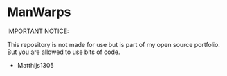 # ManWarps

IMPORTANT NOTICE:

This repository is not made for use but is part of my open source portfolio. But you are allowed to use bits of code. 

- Matthijs1305
